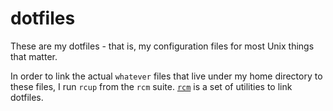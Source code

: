 # dotfiles

These are my dotfiles - that is, my configuration files for most Unix things that matter.

In order to link the actual `whatever` files that live under my home directory to these files, I run `rcup` from the `rcm` suite. [`rcm`](https://github.com/thoughtbot/rcm) is a set of utilities to link dotfiles.